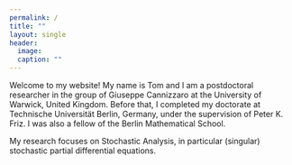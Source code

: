 ```yaml
---
permalink: /
title: ""
layout: single
header:
  image: 
  caption: ""
---
```


Welcome to my website! My name is Tom and I am a postdoctoral researcher in the group of Giuseppe Cannizzaro at the University of Warwick, United Kingdom. Before that, I completed my doctorate at Technische Universität Berlin, Germany, under the supervision of Peter K. Friz. I was also a fellow of the Berlin Mathematical School.

My research focuses on Stochastic Analysis, in particular (singular) stochastic partial differential equations. 
